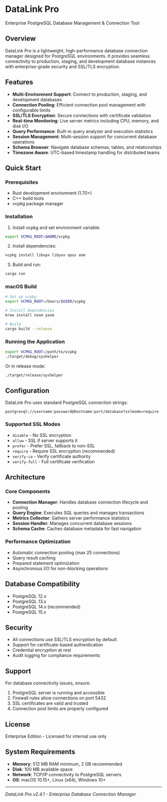 # DataLink Pro

Enterprise PostgreSQL Database Management & Connection Tool

## Overview

DataLink Pro is a lightweight, high-performance database connection manager designed for PostgreSQL environments. It provides seamless connectivity to production, staging, and development database instances with enterprise-grade security and SSL/TLS encryption.

## Features

- **Multi-Environment Support**: Connect to production, staging, and development databases
- **Connection Pooling**: Efficient connection pool management with configurable limits
- **SSL/TLS Encryption**: Secure connections with certificate validation
- **Real-time Monitoring**: Live server metrics including CPU, memory, and disk I/O
- **Query Performance**: Built-in query analyzer and execution statistics
- **Session Management**: Multi-session support for concurrent database operations
- **Schema Browser**: Navigate database schemas, tables, and relationships
- **Timezone Aware**: UTC-based timestamp handling for distributed teams

## Quick Start

### Prerequisites

- Rust development environment (1.70+)
- C++ build tools
- vcpkg package manager

### Installation

1. Install vcpkg and set environment variable:
```sh
export VCPKG_ROOT=$HOME/vcpkg
```

2. Install dependencies:
```sh
vcpkg install libvpx libyuv opus aom
```

3. Build and run:
```sh
cargo run
```

### macOS Build

```sh
# Set up vcpkg
export VCPKG_ROOT=/Users/$USER/vcpkg

# Install dependencies
brew install nasm yasm

# Build
cargo build --release
```

### Running the Application

```sh
export VCPKG_ROOT=/path/to/vcpkg
./target/debug/syshelper
```

Or in release mode:
```sh
./target/release/syshelper
```

## Configuration

DataLink Pro uses standard PostgreSQL connection strings:

```
postgresql://username:password@hostname:port/database?sslmode=require
```

### Supported SSL Modes

- `disable` - No SSL encryption
- `allow` - SSL if server supports it
- `prefer` - Prefer SSL, fallback to non-SSL
- `require` - Require SSL encryption (recommended)
- `verify-ca` - Verify certificate authority
- `verify-full` - Full certificate verification

## Architecture

### Core Components

- **Connection Manager**: Handles database connection lifecycle and pooling
- **Query Engine**: Executes SQL queries and manages transactions
- **Metrics Collector**: Gathers server performance statistics
- **Session Handler**: Manages concurrent database sessions
- **Schema Cache**: Caches database metadata for fast navigation

### Performance Optimization

- Automatic connection pooling (max 25 connections)
- Query result caching
- Prepared statement optimization
- Asynchronous I/O for non-blocking operations

## Database Compatibility

- PostgreSQL 12.x
- PostgreSQL 13.x
- PostgreSQL 14.x (recommended)
- PostgreSQL 15.x

## Security

- All connections use SSL/TLS encryption by default
- Support for certificate-based authentication
- Credential encryption at rest
- Audit logging for compliance requirements

## Support

For database connectivity issues, ensure:
1. PostgreSQL server is running and accessible
2. Firewall rules allow connections on port 5432
3. SSL certificates are valid and trusted
4. Connection pool limits are properly configured

## License

Enterprise Edition - Licensed for internal use only

## System Requirements

- **Memory**: 512 MB RAM minimum, 2 GB recommended
- **Disk**: 100 MB available space
- **Network**: TCP/IP connectivity to PostgreSQL servers
- **OS**: macOS 10.15+, Linux (x64), Windows 10+

---

*DataLink Pro v2.4.1 - Enterprise Database Connection Manager*
